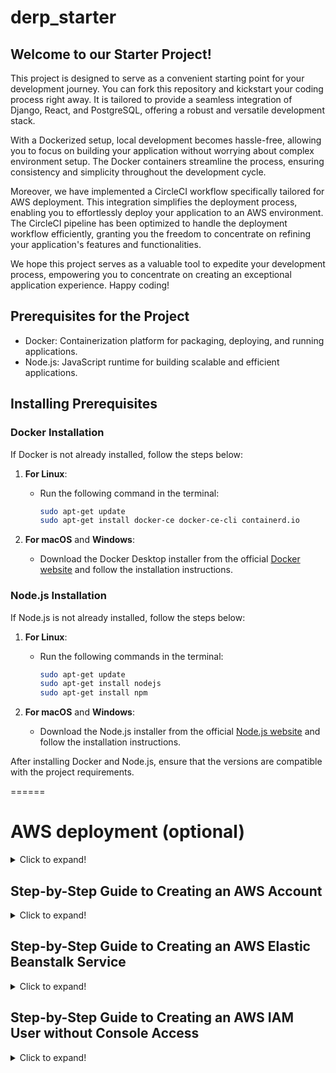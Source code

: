 # derp_starter
## Welcome to our Starter Project!

This project is designed to serve as a convenient starting point for your development journey. You can fork this repository and kickstart your coding process right away. It is tailored to provide a seamless integration of Django, React, and PostgreSQL, offering a robust and versatile development stack.

With a Dockerized setup, local development becomes hassle-free, allowing you to focus on building your application without worrying about complex environment setup. The Docker containers streamline the process, ensuring consistency and simplicity throughout the development cycle.

Moreover, we have implemented a CircleCI workflow specifically tailored for AWS deployment. This integration simplifies the deployment process, enabling you to effortlessly deploy your application to an AWS environment. The CircleCI pipeline has been optimized to handle the deployment workflow efficiently, granting you the freedom to concentrate on refining your application's features and functionalities.

We hope this project serves as a valuable tool to expedite your development process, empowering you to concentrate on creating an exceptional application experience. Happy coding!

## Prerequisites for the Project

- Docker: Containerization platform for packaging, deploying, and running applications.
- Node.js: JavaScript runtime for building scalable and efficient applications.

## Installing Prerequisites

### Docker Installation

If Docker is not already installed, follow the steps below:

1. **For Linux**:
   - Run the following command in the terminal:
     ```bash
     sudo apt-get update
     sudo apt-get install docker-ce docker-ce-cli containerd.io
     ```

2. **For macOS** and **Windows**:
   - Download the Docker Desktop installer from the official [Docker website](https://www.docker.com/products/docker-desktop) and follow the installation instructions.

### Node.js Installation

If Node.js is not already installed, follow the steps below:

1. **For Linux**:
   - Run the following commands in the terminal:
     ```bash
     sudo apt-get update
     sudo apt-get install nodejs
     sudo apt-get install npm
     ```

2. **For macOS** and **Windows**:
   - Download the Node.js installer from the official [Node.js website](https://nodejs.org/en/download/) and follow the installation instructions.

After installing Docker and Node.js, ensure that the versions are compatible with the project requirements.

======

# AWS deployment (optional)
<details>
    <summary>Click to expand!</summary>
## Step-by-Step Guide to Link a GitHub Repo with CircleCI

1. **Sign in to CircleCI:**
   - Visit the [CircleCI website](https://circleci.com) and sign in using your GitHub account.

2. **Set Up a New Project:**
   - Once signed in, click on the "Add Projects" or the "+" icon in the sidebar.
   - Select the organization and the GitHub repository you want to link with CircleCI.

3. **Configure Your Project:**
   - Find the repo and select `Set Up Project`
   - Choose the first option `Fastest`
   - Choose `main` as the brach
   - CircleCI will detect your project's configuration file automatically, typically named `.circleci/config.yml`.
</details>

## Step-by-Step Guide to Creating an AWS Account
<details>
    <summary>Click to expand!</summary>
1. **Visit the AWS Website:**
   - Go to the [AWS website](https://aws.amazon.com/).

2. **Click on "Create an AWS Account":**
   - Click on the "Create an AWS Account" button.

3. **Sign In or Create a New Account:**
   - Sign in using your existing Amazon account or create a new one.

4. **Provide Account Information:**
   - Enter your email address, password, and an AWS account name.

5. **Contact Information:**
   - Enter your name, address, and phone number.

6. **Payment Information:**
   - Enter your payment information. AWS requires a valid credit card for account verification purposes. However, you can use the AWS Free Tier to explore services for a limited time without any charges.

7. **Phone Verification:**
   - AWS may require phone verification to ensure the security of your account. Enter the code sent to your phone to verify your identity.

8. **Select a Support Plan (Optional):**
   - Choose a support plan that aligns with your requirements. AWS offers various support plans with different levels of service and features.

9. **Read and Accept AWS Customer Agreement:**
   - Carefully read the AWS Customer Agreement, and if you agree with the terms, click on the "Create Account and Continue" button.

10. **Confirmation:**
    - Once your account is successfully created, AWS will provide you with a confirmation message. You can now sign in to your AWS Management Console.

11. **Configure Security Settings:**
    - Follow the AWS security best practices and configure security settings, such as setting up multi-factor authentication (MFA) and creating strong IAM policies.
</details>

## Step-by-Step Guide to Creating an AWS Elastic Beanstalk Service
<details>
    <summary>Click to expand!</summary>
1. **Sign In to AWS Management Console:**
   - Go to the [AWS Management Console](https://aws.amazon.com/console/) and sign in to your AWS account.

2. **Navigate to Elastic Beanstalk:**
   - In the AWS Management Console, navigate to the Elastic Beanstalk service.

3. **Click on "Create New Application":**
   - Click on the "Create New Application" button to begin the process of creating a new application environment.

4. **Select Application Platform:**
   - Choose the application platform that best suits your requirements, such as Python, Java, Node.js, PHP, Ruby, Docker, or Go.

5. **Choose Application Code:**
   - Select the application code source, either from the AWS CodeCommit repository, AWS CodePipeline, GitHub, or your own source.

6. **Configure Application Details:**
   - Enter the necessary details for your application, such as the application name, platform version, and other configuration settings.

7. **Configure Environment:**
   - Configure the environment type (Web server environment or Worker environment), instance type, environment name, and other environment-specific settings.

8. **Configure Additional Options:**
   - Set up additional options, such as load balancer configuration, database settings, environment variables, and other advanced configurations if required.

9. **Review Configuration Details:**
   - Review all the configuration details to ensure they are accurate and meet your application requirements.

10. **Create the Application:**
    - Click on the "Create Application" button to create your AWS Elastic Beanstalk application. AWS will start the process of provisioning the necessary resources and deploying your application.

11. **Monitor Application Deployment:**
    - Monitor the deployment process through the AWS Management Console or AWS Elastic Beanstalk console to ensure that your application is deployed successfully.

12. **Test and Verify the Application:**
    - Test your application to verify that it is functioning correctly in the AWS Elastic Beanstalk environment.
</details>

## Step-by-Step Guide to Creating an AWS IAM User without Console Access
<details>
    <summary>Click to expand!</summary>
1. **Sign In to AWS Management Console:**
   - Go to the [AWS Management Console](https://aws.amazon.com/console/) and sign in to your AWS account with appropriate administrative privileges.

2. **Navigate to IAM:**
   - In the AWS Management Console, navigate to the IAM (Identity and Access Management) service.

3. **Access the Users Section:**
   - From the IAM dashboard, click on the "Users" tab located in the left-hand navigation pane.

4. **Click on "Add User":**
   - Click on the "Add User" button to begin creating a new IAM user.

5. **Provide User Details:**
   - Enter the desired username for the new IAM user and select the "Programmatic access" option to grant access via the AWS API, CLI, SDKs, or other development tools.

6. **Set Permissions:**
   - Configure the necessary permissions for the IAM user by attaching appropriate policies that define the user's access to AWS services and resources. Ensure that the policies are restricted and aligned with the principle of least privilege.

7. **Configure Tags (Optional):**
   - Optionally, you can configure tags to help categorize and manage your IAM users effectively.

8. **Review User Details:**
   - Review the user details, including the username, access type, and assigned permissions, to ensure they align with the intended access requirements.

9. **Create the IAM User:**
   - Click on the "Create User" button to create the IAM user. AWS will generate an access key ID and secret access key for the user.

10. **Store Access Keys Securely:**
    - It is crucial to securely store the access key ID and secret access key as they provide programmatic access to your AWS resources. Consider using AWS Secrets Manager or another secure storage solution to manage the access keys.
</details>